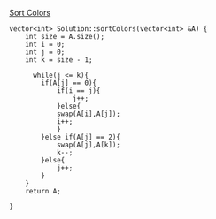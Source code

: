 [Sort Colors](https://www.scaler.com/academy/mentee-dashboard/class/34561/homework/problems/167?navref=cl_tt_nv)

```
vector<int> Solution::sortColors(vector<int> &A) {
    int size = A.size();
    int i = 0;
    int j = 0;
    int k = size - 1;

      while(j <= k){
        if(A[j] == 0){
            if(i == j){
                j++;
            }else{
            swap(A[i],A[j]);
            i++;
            }
        }else if(A[j] == 2){
            swap(A[j],A[k]);
            k--;
        }else{
            j++;
        }
    }
    return A;

}


```
